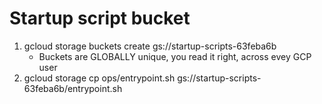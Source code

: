 # Startup script bucket
1. gcloud storage buckets create gs://startup-scripts-63feba6b
    - Buckets are GLOBALLY unique, you read it right, across evey GCP user
2. gcloud storage cp ops/entrypoint.sh gs://startup-scripts-63feba6b/entrypoint.sh

